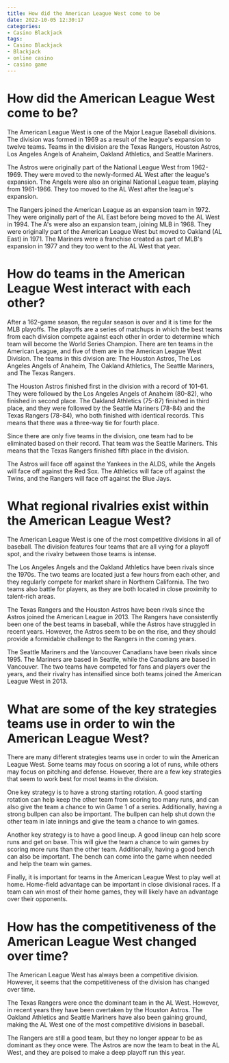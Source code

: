 ```yaml
---
title: How did the American League West come to be 
date: 2022-10-05 12:30:17
categories:
- Casino Blackjack
tags:
- Casino Blackjack
- Blackjack
- online casino
- casino game
---
```



#  How did the American League West come to be? 

The American League West is one of the Major League Baseball divisions. The division was formed in 1969 as a result of the league's expansion to twelve teams. Teams in the division are the Texas Rangers, Houston Astros, Los Angeles Angels of Anaheim, Oakland Athletics, and Seattle Mariners.

The Astros were originally part of the National League West from 1962-1969. They were moved to the newly-formed AL West after the league's expansion. The Angels were also an original National League team, playing from 1961-1966. They too moved to the AL West after the league's expansion.

The Rangers joined the American League as an expansion team in 1972. They were originally part of the AL East before being moved to the AL West in 1994. The A's were also an expansion team, joining MLB in 1968. They were originally part of the American League West but moved to Oakland (AL East) in 1971. The Mariners were a franchise created as part of MLB's expansion in 1977 and they too went to the AL West that year.

#  How do teams in the American League West interact with each other? 

After a 162-game season, the regular season is over and it is time for the MLB playoffs. The playoffs are a series of matchups in which the best teams from each division compete against each other in order to determine which team will become the World Series Champion. There are ten teams in the American League, and five of them are in the American League West Division. The teams in this division are: The Houston Astros, The Los Angeles Angels of Anaheim, The Oakland Athletics, The Seattle Mariners, and The Texas Rangers.

The Houston Astros finished first in the division with a record of 101-61. They were followed by the Los Angeles Angels of Anaheim (80-82), who finished in second place. The Oakland Athletics (75-87) finished in third place, and they were followed by the Seattle Mariners (78-84) and the Texas Rangers (78-84), who both finished with identical records. This means that there was a three-way tie for fourth place.

Since there are only five teams in the division, one team had to be eliminated based on their record. That team was the Seattle Mariners. This means that the Texas Rangers finished fifth place in the division.

The Astros will face off against the Yankees in the ALDS, while the Angels will face off against the Red Sox. The Athletics will face off against the Twins, and the Rangers will face off against the Blue Jays.

#  What regional rivalries exist within the American League West? 



The American League West is one of the most competitive divisions in all of baseball. The division features four teams that are all vying for a playoff spot, and the rivalry between those teams is intense.

The Los Angeles Angels and the Oakland Athletics have been rivals since the 1970s. The two teams are located just a few hours from each other, and they regularly compete for market share in Northern California. The two teams also battle for players, as they are both located in close proximity to talent-rich areas.

The Texas Rangers and the Houston Astros have been rivals since the Astros joined the American League in 2013. The Rangers have consistently been one of the best teams in baseball, while the Astros have struggled in recent years. However, the Astros seem to be on the rise, and they should provide a formidable challenge to the Rangers in the coming years.

The Seattle Mariners and the Vancouver Canadians have been rivals since 1995. The Mariners are based in Seattle, while the Canadians are based in Vancouver. The two teams have competed for fans and players over the years, and their rivalry has intensified since both teams joined the American League West in 2013.

#  What are some of the key strategies teams use in order to win the American League West? 

There are many different strategies teams use in order to win the American League West. Some teams may focus on scoring a lot of runs, while others may focus on pitching and defense. However, there are a few key strategies that seem to work best for most teams in the division.

One key strategy is to have a strong starting rotation. A good starting rotation can help keep the other team from scoring too many runs, and can also give the team a chance to win Game 1 of a series. Additionally, having a strong bullpen can also be important. The bullpen can help shut down the other team in late innings and give the team a chance to win games.

Another key strategy is to have a good lineup. A good lineup can help score runs and get on base. This will give the team a chance to win games by scoring more runs than the other team. Additionally, having a good bench can also be important. The bench can come into the game when needed and help the team win games.

Finally, it is important for teams in the American League West to play well at home. Home-field advantage can be important in close divisional races. If a team can win most of their home games, they will likely have an advantage over their opponents.

#  How has the competitiveness of the American League West changed over time?

The American League West has always been a competitive division. However, it seems that the competitiveness of the division has changed over time.

The Texas Rangers were once the dominant team in the AL West. However, in recent years they have been overtaken by the Houston Astros. The Oakland Athletics and Seattle Mariners have also been gaining ground, making the AL West one of the most competitive divisions in baseball.

The Rangers are still a good team, but they no longer appear to be as dominant as they once were. The Astros are now the team to beat in the AL West, and they are poised to make a deep playoff run this year.